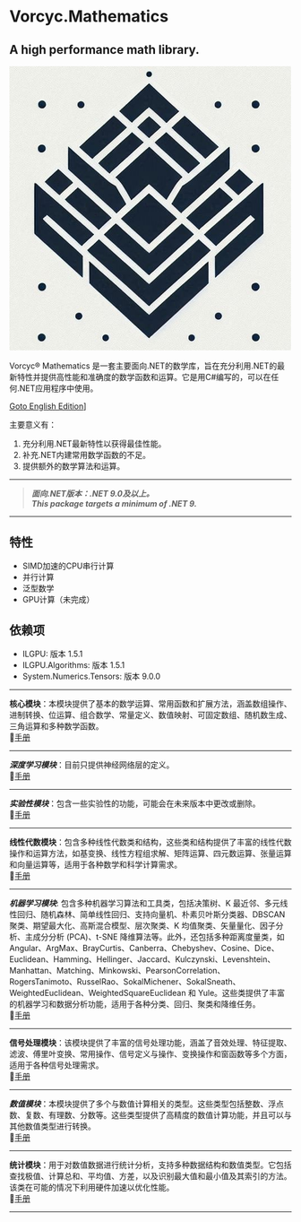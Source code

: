 ﻿# Vorcyc.Mathematics

## A high performance math library.

![VMath logo](logos/logo1.png "logo")

Vorcyc® Mathematics 是一套主要面向.NET的数学库，旨在充分利用.NET的最新特性并提供高性能和准确度的数学函数和运算。它是用C#编写的，可以在任何.NET应用程序中使用。

[Goto English Edition](README-en_us.md)]

主要意义有：
1. 充分利用.NET最新特性以获得最佳性能。
2. 补充.NET内建常用数学函数的不足。
3. 提供额外的数学算法和运算。

---
  
> ***面向.NET版本：.NET 9.0及以上。***  
> ***This package targets a minimum of .NET 9.***

---


## 特性
- SIMD加速的CPU串行计算
- 并行计算
- 泛型数学
- GPU计算（未完成）



## 依赖项
- ILGPU: 版本 1.5.1  
- ILGPU.Algorithms: 版本 1.5.1  
- System.Numerics.Tensors: 版本 9.0.0  



---

**核心模块**：本模块提供了基本的数学运算、常用函数和扩展方法，涵盖数组操作、进制转换、位运算、组合数学、常量定义、数值映射、可固定数组、随机数生成、三角运算和多种数学函数。   
:blue_book:[手册](Module_Core.md)

---

***深度学习模块***：目前只提供神经网络层的定义。   
:blue_book:[手册](Module_DeepLearning.md)

---

***实验性模块***：包含一些实验性的功能，可能会在未来版本中更改或删除。  
:blue_book:[手册](Module_Experimental.md)

---

**线性代数模块**：包含多种线性代数类和结构，这些类和结构提供了丰富的线性代数操作和运算方法，如基变换、线性方程组求解、矩阵运算、四元数运算、张量运算和向量运算等，适用于各种数学和科学计算需求。  
:blue_book:[手册](Module_LinearAlgebra.md)

---

***机器学习模块***: 包含多种机器学习算法和工具类，包括决策树、K 最近邻、多元线性回归、随机森林、简单线性回归、支持向量机、朴素贝叶斯分类器、DBSCAN 聚类、期望最大化、高斯混合模型、层次聚类、K 均值聚类、矢量量化、因子分析、主成分分析 (PCA)、t-SNE 降维算法等。此外，还包括多种距离度量类，如 Angular、ArgMax、BrayCurtis、Canberra、Chebyshev、Cosine、Dice、Euclidean、Hamming、Hellinger、Jaccard、Kulczynski、Levenshtein、Manhattan、Matching、Minkowski、PearsonCorrelation、RogersTanimoto、RusselRao、SokalMichener、SokalSneath、WeightedEuclidean、WeightedSquareEuclidean 和 Yule。这些类提供了丰富的机器学习和数据分析功能，适用于各种分类、回归、聚类和降维任务。  
:blue_book:[手册](Module_MachineLearning.md)

---

**信号处理模块**：该模块提供了丰富的信号处理功能，涵盖了音效处理、特征提取、滤波、傅里叶变换、常用操作、信号定义与操作、变换操作和窗函数等多个方面，适用于各种信号处理需求。  
:blue_book:[手册](Module_SignalProcessing.md)

---

***数值模块***：本模块提供了多个与数值计算相关的类型。这些类型包括整数、浮点数、复数、有理数、分数等。这些类型提供了高精度的数值计算功能，并且可以与其他数值类型进行转换。  
:blue_book:[手册](Module_Numerics.md)

---

**统计模块**：用于对数值数据进行统计分析，支持多种数据结构和数值类型。它包括查找极值、计算总和、平均值、方差，以及识别最大值和最小值及其索引的方法。该类在可能的情况下利用硬件加速以优化性能。  
:blue_book:[手册](Module_Statistics.md)


---
